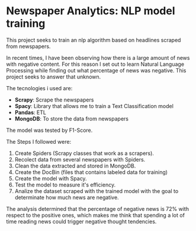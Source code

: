 # Newspaper Analytics: NLP model training
 This project seeks to train an nlp algorithm based on headlines scraped from newspapers.

In recent times, I have been observing how there is a large amount of news with negative content. For this reason I set out to learn Natural Language Processing while finding out what percentage of news was negative. This project seeks to answer that unknown.

The tecnologies i used are:

- **Scrapy**: Scrape the newspapers
- **Spacy**: Library that allows me to train a Text Classification model
- **Pandas**: ETL 
- **MongoDB**: To store the data from newspapers

The model was tested by F1-Score. 

The Steps I followed were:
1. Create Spiders (Scrapy classes that work as a scrapers).
2. Recolect data from several newspapers with Spiders.
3. Clean the data extracted and stored in MongoDB.
4. Create the DocBin (files that contains labeled data for training)
5. Create the model with Spacy.
6. Test the model to measure it's efficiency.
7. Analize the dataset scraped with the trained model with the goal to determinate how much news are negative.


The analysis determined that the percentage of negative news is 72% with respect to the positive ones, which makes me think that spending a lot of time reading news could trigger negative thought tendencies.
